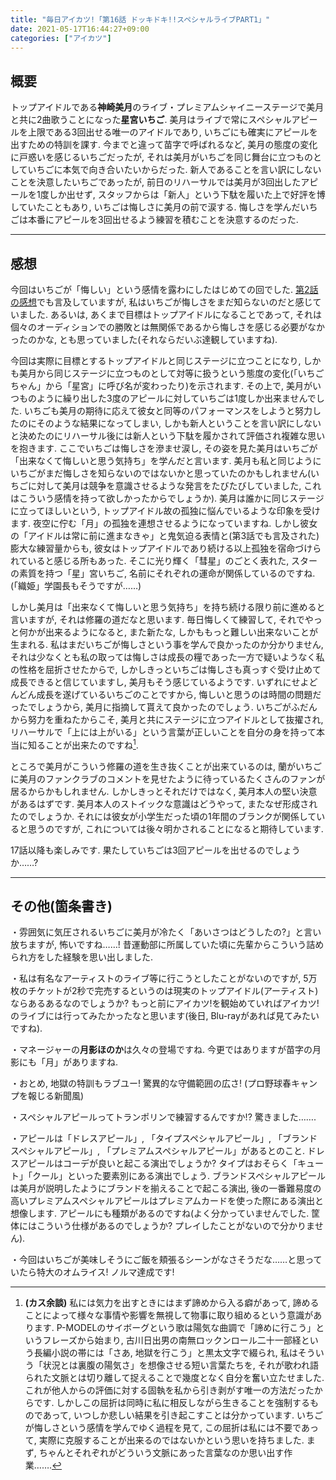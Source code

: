 ```yaml
---
title: "毎日アイカツ!「第16話 ドッキドキ!!スペシャルライブPART1」"
date: 2021-05-17T16:44:27+09:00
categories: ["アイカツ"]
---
```

## 概要

トップアイドルである**神崎美月**のライブ・プレミアムシャイニーステージで美月と共に2曲歌うことになった**星宮いちご**. 美月はライブで常にスペシャルアピールを上限である3回出せる唯一のアイドルであり, いちごにも確実にアピールを出すための特訓を課す. 今までと違って苗字で呼ばれるなど, 美月の態度の変化に戸惑いを感じるいちごだったが, それは美月がいちごを同じ舞台に立つものとしていちごに本気で向き合いたいからだった. 新人であることを言い訳にしないことを決意したいちごであったが, 前日のリハーサルでは美月が3回出したアピールを1度しか出せず, スタッフからは「新人」という下駄を履いた上で好評を博していたこともあり, いちごは悔しさに美月の前で涙する. 悔しさを学んだいちごは本番にアピールを3回出せるよう練習を積むことを決意するのだった.

***

## 感想

今回はいちごが「悔しい」という感情を露わにしたはじめての回でした. [第2話の感想](https://aura-tks.github.io/portfolio/article/everydayaikatsu2/)でも言及していますが, 私はいちごが悔しさをまだ知らないのだと感じていました. あるいは, あくまで目標はトップアイドルになることであって, それは個々のオーディションでの勝敗とは無関係であるから悔しさを感じる必要がなかったのかな, とも思っていました(それならだいぶ達観していますね).

今回は実際に目標とするトップアイドルと同じステージに立つことになり, しかも美月から同じステージに立つものとして対等に扱うという態度の変化(「いちごちゃん」から「星宮」に呼び名が変わったり)を示されます. その上で, 美月がいつものように繰り出した3度のアピールに対していちごは1度しか出来ませんでした. いちごも美月の期待に応えて彼女と同等のパフォーマンスをしようと努力したのにそのような結果になってしまい, しかも新人ということを言い訳にしないと決めたのにリハーサル後には新人という下駄を履かされて評価され複雑な思いを抱きます. ここでいちごは悔しさを滲ませ涙し, その姿を見た美月はいちごが「出来なくて悔しいと思う気持ち」を学んだと言います. 美月も私と同じようにいちごがまだ悔しさを知らないのではないかと思っていたのかもしれません(いちごに対して美月は競争を意識させるような発言をたびたびしていました, これはこういう感情を持って欲しかったからでしょうか). 美月は誰かに同じステージに立ってほしいという, トップアイドル故の孤独に悩んでいるような印象を受けます. 夜空に佇む「月」の孤独を連想させるようになっていますね. しかし彼女の「アイドルは常に前に進まなきゃ」と鬼気迫る表情と(第3話でも言及された)膨大な練習量からも, 彼女はトップアイドルであり続ける以上孤独を宿命づけられていると感じる所もあった. そこに光り輝く「彗星」のごとく表れた, スターの素質を持つ「星」宮いちご, 名前にそれぞれの運命が関係しているのですね. (「織姫」学園長もそうですが……)

しかし美月は「出来なくて悔しいと思う気持ち」を持ち続ける限り前に進めると言いますが, それは修羅の道だなと思います. 毎日悔しくて練習して, それでやっと何かが出来るようになると, また新たな, しかももっと難しい出来ないことが生まれる. 私はまだいちごが悔しさという事を学んで良かったのか分かりません, それは少なくとも私の取っては悔しさは成長の糧であった一方で疑いようなく私の性格を屈折させたからで, しかしきっといちごは悔しさも真っすぐ受け止めて成長できると信じていますし, 美月もそう感じているようです. いずれにせよどんどん成長を遂げているいちごのことですから, 悔しいと思うのは時間の問題だったでしょうから, 美月に指摘して貰えて良かったのでしょう. いちごがふだんから努力を重ねたからこそ, 美月と共にステージに立つアイドルとして抜擢され, リハーサルで「上には上がいる」という言葉が正しいことを自分の身を持って本当に知ることが出来たのですね[^footnote_1].

ところで美月がこういう修羅の道を生き抜くことが出来ているのは, 蘭がいちごに美月のファンクラブのコメントを見せたように待っているたくさんのファンが居るからかもしれません. しかしきっとそれだけではなく, 美月本人の堅い決意があるはずです. 美月本人のストイックな意識はどうやって, またなぜ形成されたのでしょうか. それには彼女が小学生だった頃の1年間のブランクが関係していると思うのですが, これについては後々明かされることになると期待しています.

17話以降も楽しみです. 果たしていちごは3回アピールを出せるのでしょうか……?

***

## その他(箇条書き)

・雰囲気に気圧されるいちごに美月が冷たく「あいさつはどうしたの?」と言い放ちますが, 怖いですね……! 昔運動部に所属していた頃に先輩からこういう詰められ方をした経験を思い出しました.

・私は有名なアーティストのライブ等に行こうとしたことがないのですが, 5万枚のチケットが2秒で完売するというのは現実のトップアイドル(アーティスト)ならあるあるなのでしょうか? もっと前にアイカツ!を観始めていればアイカツ!のライブには行ってみたかったなと思います(後日, Blu-rayがあれば見てみたいですね).

・マネージャーの**月影ほのか**は久々の登場ですね. 今更ではありますが苗字の月影にも「月」がありますね.

・おとめ, 地獄の特訓もラブユー! 驚異的な守備範囲の広さ! (プロ野球春キャンプを報じる新聞風)

・スペシャルアピールってトランポリンで練習するんですか!? 驚きました…….

・アピールは「ドレスアピール」, 「タイプスペシャルアピール」, 「ブランドスペシャルアピール」, 「プレミアムスペシャルアピール」があるとのこと. ドレスアピールはコーデが良いと起こる演出でしょうか? タイプはおそらく「キュート」「クール」といった要素別にある演出でしょう. ブランドスペシャルアピールは美月が説明したようにブランドを揃えることで起こる演出, 後の一番難易度の高いプレミアムスペシャルアピールはプレミアムカードを使った際にある演出と想像します. アピールにも種類があるのですね(よく分かっていませんでした. 筐体にはこういう仕様があるのでしょうか? プレイしたことがないので分かりません).

・今回はいちごが美味しそうにご飯を頬張るシーンがなさそうだな……と思っていたら特大のオムライス! ノルマ達成です!

[^footnote_1]:**(カス余談)** 私には気力を出すときにはまず諦めから入る癖があって, 諦めることによって様々な事情や影響を無視して物事に取り組めるという意識があります. P-MODELのサイボーグという歌は陽気な曲調で「諦めに行こう」というフレーズから始まり, 古川日出男の南無ロックンロール二十一部経という長編小説の帯には「さあ, 地獄を行こう」と黒太文字で綴られ, 私はそういう「状況とは裏腹の陽気さ」を想像させる短い言葉たちを, それが歌われ語られた文脈とは切り離して捉えることで幾度となく自分を奮い立たせました. これが他人からの評価に対する固執を私から引き剥がす唯一の方法だったからです. しかしこの屈折は同時に私に相反しながら生きることを強制するものであって, いつしか悲しい結果を引き起こすことは分かっています. いちごが悔しさという感情を学んでゆく過程を見て, この屈折は私には不要であって, 実際に克服することが出来るのではないかという思いを持ちました. まず, ちゃんとそれぞれがどういう文脈にあった言葉なのか思い出す作業…….

